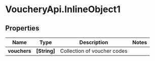 # VoucheryApi.InlineObject1

## Properties

Name | Type | Description | Notes
------------ | ------------- | ------------- | -------------
**vouchers** | **[String]** | Collection of voucher codes | 



